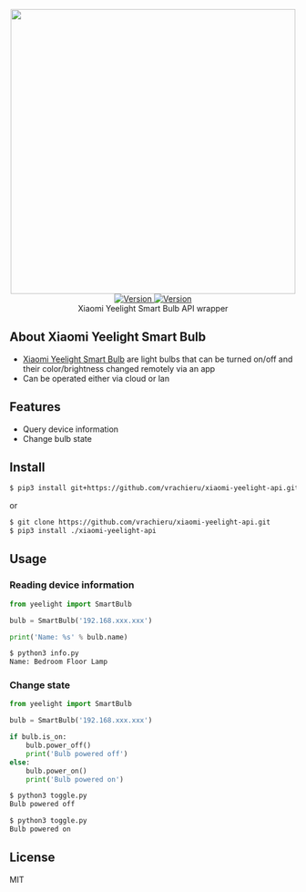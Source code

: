 <p align="center">
    <img src="https://user-images.githubusercontent.com/5860071/48673419-f330c600-eb49-11e8-92e7-671174624e65.png" width="500px" border="0" />
    <br/>
    <a href="https://github.com/vrachieru/xiaomi-yeelight-api/releases/latest">
        <img src="https://img.shields.io/badge/version-1.0.0-brightgreen.svg?style=flat-square" alt="Version">
    </a>
    <a href="https://travis-ci.org/vrachieru/xiaomi-yeelight-api">
        <img src="https://img.shields.io/travis/vrachieru/xiaomi-yeelight-api.svg?style=flat-square" alt="Version">
    </a>
    <br/>
    Xiaomi Yeelight Smart Bulb API wrapper
</p>

## About Xiaomi Yeelight Smart Bulb

* [Xiaomi Yeelight Smart Bulb](https://www.yeelight.com/en_US/product/lemon-color) are light bulbs that can be turned on/off and their color/brightness changed remotely via an app 
* Can be operated either via cloud or lan

## Features

* Query device information
* Change bulb state

## Install

```bash
$ pip3 install git+https://github.com/vrachieru/xiaomi-yeelight-api.git
```
or
```bash
$ git clone https://github.com/vrachieru/xiaomi-yeelight-api.git
$ pip3 install ./xiaomi-yeelight-api
```

## Usage

### Reading device information

```python
from yeelight import SmartBulb

bulb = SmartBulb('192.168.xxx.xxx')

print('Name: %s' % bulb.name)
```

```bash
$ python3 info.py
Name: Bedroom Floor Lamp
```

### Change state

```python
from yeelight import SmartBulb

bulb = SmartBulb('192.168.xxx.xxx')

if bulb.is_on:
    bulb.power_off()
    print('Bulb powered off')
else:
    bulb.power_on()
    print('Bulb powered on')
```

```bash
$ python3 toggle.py
Bulb powered off

$ python3 toggle.py
Bulb powered on
```

## License

MIT